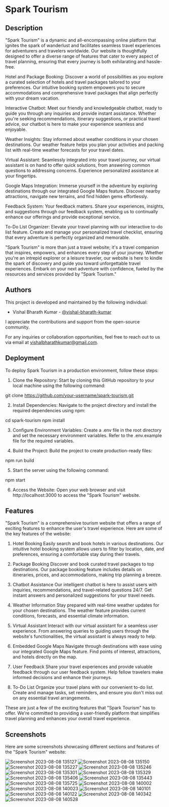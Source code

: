 # Spark Tourism

## Description

"Spark Tourism" is a dynamic and all-encompassing online platform that ignites the spark of wanderlust and facilitates seamless travel experiences for adventurers and travelers worldwide. Our website is thoughtfully designed to offer a diverse range of features that cater to every aspect of travel planning, ensuring that every journey is both exhilarating and hassle-free.

Hotel and Package Booking: Discover a world of possibilities as you explore a curated selection of hotels and travel packages tailored to your preferences. Our intuitive booking system empowers you to secure accommodations and comprehensive travel packages that align perfectly with your dream vacation.

Interactive Chatbot: Meet our friendly and knowledgeable chatbot, ready to guide you through any inquiries and provide instant assistance. Whether you're seeking recommendations, itinerary suggestions, or practical travel advice, our chatbot is here to make your experience seamless and enjoyable.

Weather Insights: Stay informed about weather conditions in your chosen destinations. Our weather feature helps you plan your activities and packing list with real-time weather forecasts for your travel dates.

Virtual Assistant: Seamlessly integrated into your travel journey, our virtual assistant is on hand to offer quick solutions, from answering common questions to addressing concerns. Experience personalized assistance at your fingertips.

Google Maps Integration: Immerse yourself in the adventure by exploring destinations through our integrated Google Maps feature. Discover nearby attractions, navigate new terrains, and find hidden gems effortlessly.

Feedback System: Your feedback matters. Share your experiences, insights, and suggestions through our feedback system, enabling us to continually enhance our offerings and provide exceptional service.

To-Do List Organizer: Elevate your travel planning with our interactive to-do list feature. Create and manage your personalized travel checklist, ensuring that every adventure is perfectly organized and memorable.

"Spark Tourism" is more than just a travel website; it's a travel companion that inspires, empowers, and enhances every step of your journey. Whether you're an intrepid explorer or a leisure traveler, our website is here to kindle the spark of discovery and guide you toward unforgettable travel experiences. Embark on your next adventure with confidence, fueled by the resources and services provided by "Spark Tourism."



## Authors

This project is developed and maintained by the following individual:

- Vishal Bharath Kumar - [@vishal-bharath-kumar](https://github.com/Vishal-Bharath-Kumar)

I appreciate the contributions and support from the open-source community. 

For any inquiries or collaboration opportunities, feel free to reach out to us via email at [vishalbharathkumar@gmail.com](mailto:vishalbharathkumar@gmail.com).



## Deployment

To deploy Spark Tourism in a production environment, follow these steps:

1. Clone the Repository: Start by cloning this GitHub repository to your local machine using the following command:

git clone https://github.com/your-username/spark-tourism.git



2. Install Dependencies: Navigate to the project directory and install the required dependencies using npm:

cd spark-tourism
npm install


3. Configure Environment Variables: Create a .env file in the root directory and set the necessary environment variables. Refer to the .env.example file for the required variables.


4. Build the Project: Build the project to create production-ready files:

npm run build



5. Start the server using the following command:

npm start



6. Access the Website: Open your web browser and visit http://localhost:3000 to access the "Spark Tourism" website.
## Features

"Spark Tourism" is a comprehensive tourism website that offers a range of exciting features to enhance the user's travel experience. Here are some of the key features of the website:

1. Hotel Booking
Easily search and book hotels in various destinations. Our intuitive hotel booking system allows users to filter by location, date, and preferences, ensuring a comfortable stay during their travels.

2. Package Booking
Discover and book curated travel packages to top destinations. Our package booking feature includes details on itineraries, prices, and accommodations, making trip planning a breeze.

3. Chatbot Assistance
Our intelligent chatbot is here to assist users with inquiries, recommendations, and travel-related questions 24/7. Get instant answers and personalized suggestions for your travel needs.

4. Weather Information
Stay prepared with real-time weather updates for your chosen destinations. The weather feature provides current conditions, forecasts, and essential climate information.

5. Virtual Assistant
Interact with our virtual assistant for a seamless user experience. From answering queries to guiding users through the website's functionalities, the virtual assistant is always ready to help.

6. Embedded Google Maps
Navigate through destinations with ease using our integrated Google Maps feature. Find points of interest, attractions, and hotels directly on the map.

7. User Feedback
Share your travel experiences and provide valuable feedback through our user feedback system. Help fellow travelers make informed decisions and enhance their journeys.

8. To-Do List
Organize your travel plans with our convenient to-do list. Create and manage tasks, set reminders, and ensure you don't miss out on any essential travel arrangements.

These are just a few of the exciting features that "Spark Tourism" has to offer. We're committed to providing a user-friendly platform that simplifies travel planning and enhances your overall travel experience.









## Screenshots

Here are some screenshots showcasing different sections and features of the "Spark Tourism" website:

![Screenshot 2023-08-08 135127](https://github.com/Vishal-Bharath-Kumar/BigBang-Tourism/assets/127297563/5d7057c7-2505-4c63-9a75-f5d1c7afe4c4)
![Screenshot 2023-08-08 135150](https://github.com/Vishal-Bharath-Kumar/BigBang-Tourism/assets/127297563/1f4a9a3f-20c6-4be0-b44d-bb9804f4b48a)
![Screenshot 2023-08-08 135227](https://github.com/Vishal-Bharath-Kumar/BigBang-Tourism/assets/127297563/622c2a10-5038-4b52-8a18-2a5833a66bc4)
![Screenshot 2023-08-08 135246](https://github.com/Vishal-Bharath-Kumar/BigBang-Tourism/assets/127297563/9ba501de-15e5-4317-9bfd-c109b77600bf)
![Screenshot 2023-08-08 135301](https://github.com/Vishal-Bharath-Kumar/BigBang-Tourism/assets/127297563/7dab2ca2-1a30-48ce-88ff-05574b67ee9d)
![Screenshot 2023-08-08 135329](https://github.com/Vishal-Bharath-Kumar/BigBang-Tourism/assets/127297563/0cc71939-c4a3-4646-b720-78a8563ae290)
![Screenshot 2023-08-08 135406](https://github.com/Vishal-Bharath-Kumar/BigBang-Tourism/assets/127297563/1233bf54-8905-4990-aa4e-1711de1f20bc)
![Screenshot 2023-08-08 135443](https://github.com/Vishal-Bharath-Kumar/BigBang-Tourism/assets/127297563/f59ef2e6-8fc7-4c8b-bcd8-48b8514eebd0)
![Screenshot 2023-08-08 135725](https://github.com/Vishal-Bharath-Kumar/BigBang-Tourism/assets/127297563/34dd2799-152d-4639-8bcd-9deaaba8fc3c)
![Screenshot 2023-08-08 140002](https://github.com/Vishal-Bharath-Kumar/BigBang-Tourism/assets/127297563/42ccf3c5-91b4-4e63-a91a-1c3ea0de663f)
![Screenshot 2023-08-08 140023](https://github.com/Vishal-Bharath-Kumar/BigBang-Tourism/assets/127297563/acdd1727-0c07-4fda-88ed-7cb679b932f4)
![Screenshot 2023-08-08 140101](https://github.com/Vishal-Bharath-Kumar/BigBang-Tourism/assets/127297563/65ee375a-c768-4ca2-b664-0fb063405719)
![Screenshot 2023-08-08 140122](https://github.com/Vishal-Bharath-Kumar/BigBang-Tourism/assets/127297563/97f4b860-de3d-40d5-82e9-06c36a792a8d)
![Screenshot 2023-08-08 140342](https://github.com/Vishal-Bharath-Kumar/BigBang-Tourism/assets/127297563/d67fda72-c4a0-4bbe-b81c-7788b1464c7e)
![Screenshot 2023-08-08 140528](https://github.com/Vishal-Bharath-Kumar/BigBang-Tourism/assets/127297563/cc444714-e53c-485d-bd28-c34c1601bb23)







